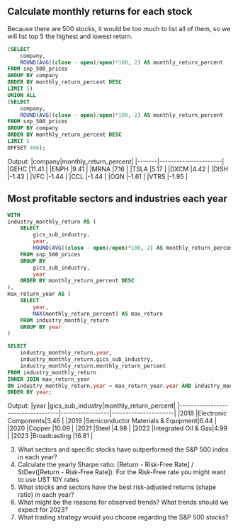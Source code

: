 ## Calculate monthly returns for each stock
Because there are 500 stocks, it would be too much to list all of them, so we will list top 5 the highest and lowest return.
```sql
(SELECT
    company,
    ROUND(AVG((close - open)/open)*100, 2) AS monthly_return_percent
FROM snp_500_prices
GROUP BY company
ORDER BY monthly_return_percent DESC
LIMIT 5)
UNION ALL
(SELECT
    company,
    ROUND(AVG((close - open)/open)*100, 2) AS monthly_return_percent
FROM snp_500_prices
GROUP BY company
ORDER BY monthly_return_percent DESC
LIMIT 5
OFFSET 496);
```
Output:
|company|monthly_return_percent|
|-------|----------------------|
|GEHC   |11.41                 |
|ENPH   |9.41                  |
|MRNA   |7.16                  |
|TSLA   |5.17                  |
|DXCM   |4.42                  |
|DISH   |-1.43                 |
|VFC    |-1.44                 |
|CCL    |-1.44                 |
|OGN    |-1.61                 |
|VTRS   |-1.95                 |

## Most profitable sectors and industries each year
```sql
WITH
industry_monthly_return AS (
    SELECT
        gics_sub_industry,
        year,
        ROUND(AVG((close - open)/open)*100, 2) AS monthly_return_percent
    FROM snp_500_prices
    GROUP BY
        gics_sub_industry,
        year
    ORDER BY monthly_return_percent DESC
),
max_return_year AS (
    SELECT
        year,
        MAX(monthly_return_percent) AS max_return
    FROM industry_monthly_return
    GROUP BY year
)

SELECT
    industry_monthly_return.year,
    industry_monthly_return.gics_sub_industry,
    industry_monthly_return.monthly_return_percent
FROM industry_monthly_return
INNER JOIN max_return_year
ON industry_monthly_return.year = max_return_year.year AND industry_monthly_return.monthly_return_percent = max_return_year.max_return
ORDER BY year;
```
Output:
|year                               |gics_sub_industry|monthly_return_percent|
|-----------------------------------|-----------------|----------------------|
|2018                               |Electronic Components|3.46                  |
|2019                               |Semiconductor Materials & Equipment|6.44                  |
|2020                               |Copper           |10.09                 |
|2021                               |Steel            |4.98                  |
|2022                               |Integrated Oil & Gas|4.99                  |
|2023                               |Broadcasting     |16.81                 |

3) What sectors and specific stocks have outperformed the S&P 500 index in each year?
4) Calculate the yearly Sharpe ratio: [Return - Risk-Free Rate] / StDev([Return - Risk-Free Rate]). For the Risk-Free rate you might want to use UST 10Y rates
5) What stocks and sectors have the best risk-adjusted returns (shape ratio) in each year?
6) What might be the reasons for observed trends? What trends should we expect for 2023?
7) What trading strategy would you choose regarding the S&P 500 stocks?